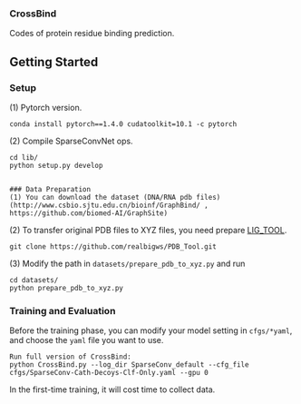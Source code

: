 ### CrossBind
Codes of protein residue binding prediction.
## Getting Started
### Setup
(1) Pytorch version.
```shell
conda install pytorch==1.4.0 cudatoolkit=10.1 -c pytorch
```
(2) Compile SparseConvNet ops.
```shell
cd lib/
python setup.py develop


### Data Preparation
(1) You can download the dataset (DNA/RNA pdb files) (http://www.csbio.sjtu.edu.cn/bioinf/GraphBind/ , https://github.com/biomed-AI/GraphSite)
```
(2) To transfer original PDB files to XYZ files, you need prepare [LIG_TOOL](https://github.com/realbigws/PDB_Tool).
```shell
git clone https://github.com/realbigws/PDB_Tool.git
```
(3) Modify the path in `datasets/prepare_pdb_to_xyz.py` and run
```shell
cd datasets/
python prepare_pdb_to_xyz.py
```

### Training and Evaluation
Before the training phase, you can modify your model setting in `cfgs/*yaml`, and choose the `yaml` file you want to use.
```
Run full version of CrossBind:
python CrossBind.py --log_dir SparseConv_default --cfg_file cfgs/SparseConv-Cath-Decoys-Clf-Only.yaml --gpu 0

```
In the first-time training, it will cost time to collect data.

